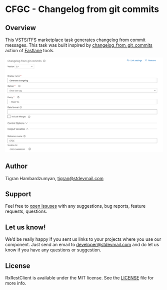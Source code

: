 # CFGC - Changelog from git commits

## Overview

This VSTS/TFS marketplace task generates changelog from commit messages. This task was built inspired by [changelog_from_git_commits](https://docs.fastlane.tools/actions/changelog_from_git_commits/) action of [Fastlane](https://fastlane.tools/) tools.

![cfgc options](./images/options.png)

## Author

Tigran Hambardzumyan, tigran@stdevmail.com

## Support

Feel free to [open issuses](https://github.com/stdevteam/cfgc/issues/new) with any suggestions, bug reports, feature requests, questions.

## Let us know!

We’d be really happy if you sent us links to your projects where you use our component. Just send an email to developer@stdevmail.com and do let us know if you have any questions or suggestion.

## License

RxRestClient is available under the MIT license. See the [LICENSE](./LICENSE) file for more info.